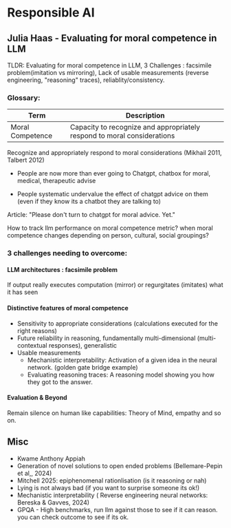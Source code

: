 # Responsible AI

## Julia Haas - Evaluating for moral competence in LLM

TLDR: Evaluating for moral competence in LLM, 3 Challenges : facsimile problem(imitation vs mirroring), Lack of usable measurements 
(reverse engineering, "reasoning" traces), reliablity/consistency. 

### Glossary:

|Term|Description|
|----|-----------|
|Moral Competence | Capacity to recognize and appropriately respond to moral considerations|


Recognize and appropriately respond to moral considerations (Mikhail 2011, Talbert 2012)

- People are now more than ever going to Chatgpt, chatbox for moral, medical, therapeutic advise

- People systematic undervalue the effect of chatgpt advice on them (even if they know its a chatbot they are talking to)

Article: "Please don't turn to chatgpt for moral advice. Yet."

How to track llm performance on moral competence metric? when moral competence changes depending on person, cultural, social groupings?

### 3 challenges needing to overcome:

#### LLM architectures : facsimile problem

If output really executes computation (mirror) or regurgitates (imitates) what it has seen

#### Distinctive features of moral competence

- Sensitivity to appropriate considerations (calculations executed for the right reasons)
- Future reliability in reasoning, fundamentally multi-dimensional (multi-contextual responses), generalistic
- Usable measurements
  - Mechanistic interpretability: Activation of a given idea in the neural network. (golden gate bridge example)
  - Evaluating reasoning traces: A reasoning model showing you how they got to the answer.

#### Evaluation & Beyond


Remain silence on human like capabilities: Theory of Mind, empathy and so on.


## Misc

- Kwame Anthony Appiah
- Generation of novel solutions to open ended problems (Bellemare-Pepin et al,, 2024)
- Mitchell 2025: epiphenomenal rationlisation (is it reasoning or nah)
- Lying is not always bad (if you want to surprise someone its ok!)
- Mechanistic interpretability ( Reverse engineering neural networks: Bereska & Gavves, 2024)
- GPQA - High benchmarks, run llm against those to see if it can reason. you can check outcome to see if its ok.